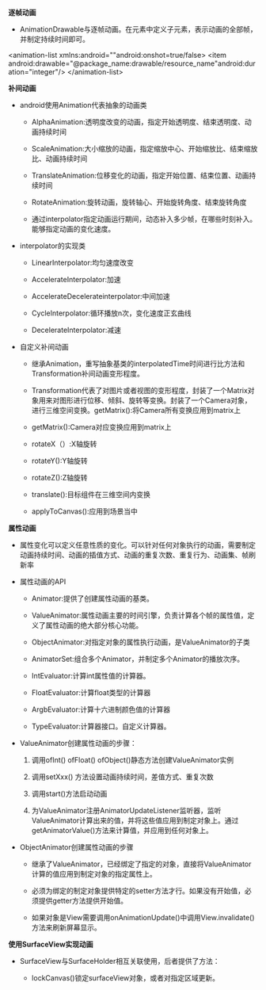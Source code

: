 **逐帧动画**

-   AnimationDrawable与逐帧动画。在元素中定义子元素，表示动画的全部帧，并制定持续时间即可。

\<animation-list xmlns:android=""android:onshot=true/false\> \<item
android:drawable="@package_name:drawable/resource_name"android:duration="integer"/\>
\</animation-list\>


**补间动画**

-   android使用Animation代表抽象的动画类

    -   AlphaAnimation:透明度改变的动画，指定开始透明度、结束透明度、动画持续时间

    -   ScaleAnimation:大小缩放的动画，指定缩放中心、开始缩放比、结束缩放比、动画持续时间

    -   TranslateAnimation:位移变化的动画，指定开始位置、结束位置、动画持续时间

    -   RotateAnimation:旋转动画，旋转轴心、开始旋转角度、结束旋转角度

    -   通过interpolator指定动画运行期间，动态补入多少帧，在哪些时刻补入。能够指定动画的变化速度。

-   interpolator的实现类

    -   LinearInterpolator:均匀速度改变

    -   AccelerateInterpolator:加速

    -   AccelerateDecelerateinterpolator:中间加速

    -   CycleInterpolator:循环播放n次，变化速度正玄曲线

    -   DecelerateInterpolator:减速

-   自定义补间动画

    -   继承Animation，重写抽象基类的interpolatedTime时间进行比方法和Transformation补间动画变形程度。

    -   Transformation代表了对图片或者视图的变形程度，封装了一个Matrix对象用来对图形进行位移、倾斜、旋转等变换。封装了一个Camera对象，进行三维空间变换。getMatrix():将Camera所有变换应用到matrix上

    -   getMatrix():Camera对应变换应用到matrix上

    -   rotateX（）:X轴旋转

    -   rotateY():Y轴旋转

    -   rotateZ():Z轴旋转

    -   translate():目标组件在三维空间内变换

    -   applyToCanvas():应用到场景当中

**属性动画**

-   属性变化可以定义任意性质的变化。可以针对任何对象执行的动画，需要制定动画持续时间、动画的插值方式、动画的重复次数、重复行为、动画集、帧刷新率

-   属性动画的API

    -   Animator:提供了创建属性动画的基类。

    -   ValueAnimator:属性动画主要的时间引擎，负责计算各个帧的属性值，定义了属性动画的绝大部分核心功能。

    -   ObjectAnimator:对指定对象的属性执行动画，是ValueAnimator的子类

    -   AnimatorSet:组合多个Animator，并制定多个Animator的播放次序。

    -   IntEvaluator:计算int属性值的计算器。

    -   FloatEvaluator:计算float类型的计算器

    -   ArgbEvaluator:计算十六进制颜色值的计算器

    -   TypeEvaluator:计算器接口。自定义计算器。

-   ValueAnimator创建属性动画的步骤：

    1.  调用ofInt() ofFloat() ofObject()静态方法创建ValueAnimator实例

    2.  调用setXxx() 方法设置动画持续时间，差值方式、重复次数

    3.  调用start()方法启动动画

    4.  为ValueAnimator注册AnimatorUpdateListener监听器，监听ValueAnimator计算出来的值，并将这些值应用到制定对象上。通过getAnimatorValue()方法来计算值，并应用到任何对象上。

-   ObjectAnimator创建属性动画的步骤

    -   继承了ValueAnimator，已经绑定了指定的对象，直接将ValueAnimator计算的值应用到制定对象的指定属性上。

    -   必须为绑定的制定对象提供特定的setter方法才行。如果没有开始值，必须提供getter方法提供开始值。

    -   如果对象是View需要调用onAnimationUpdate()中调用View.invalidate()方法来刷新屏幕显示。

**使用SurfaceView实现动画**

-   SurfaceView与SurfaceHolder相互关联使用，后者提供了方法：

    -   lockCanvas()锁定surfaceView对象，或者对指定区域更新。
